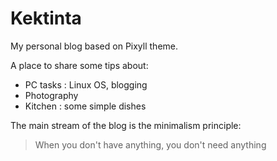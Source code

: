 # Kektinta

My personal blog based on Pixyll theme. 

A place to share some tips about:

* PC tasks : Linux OS, blogging
* Photography
* Kitchen : some simple dishes

The main stream of the blog is the minimalism principle: 

> When you don't have anything, you don't need anything
